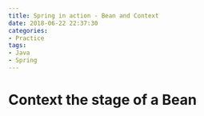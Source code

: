 ```yaml
---
title: Spring in action - Bean and Context
date: 2018-06-22 22:37:30
categories:
- Practice
tags:
- Java
- Spring
---
```


# Context the stage of a Bean 